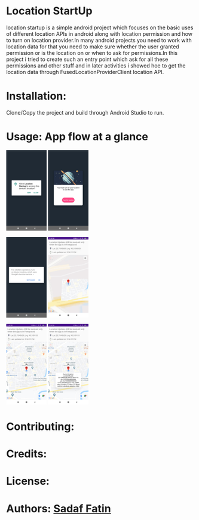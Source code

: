 # Location StartUp

location startup is a simple android project which focuses on the basic uses of different location APIs in android along with location permission and how to turn on location provider.In many android projects you need to work with location data for that you need to make sure whether the user granted permission or is the location on or when to ask for permissions.In this project i tried to create such an entry point which ask for all these permissions and other stuff and in later activities i showed hoe to get the location data through FusedLocationProviderClient location API.



# Installation:  
Clone/Copy the project and build through Android Studio to run.

# Usage: App flow at a glance
<img src="./AppScreenShot/1.jpg" width="108px" height="216px">  <img src="./AppScreenShot/2.jpg" width="108px" height="216px">

<img src="./AppScreenShot/3.jpg" width="108px" height="216px">  <img src="./AppScreenShot/4.jpg" width="108px" height="216px">

<img src="./AppScreenShot/5.jpg" width="108px" height="216px">  <img src="./AppScreenShot/6.jpg" width="108px" height="216px">


# Contributing: 

# Credits: 

# License: 

# Authors: [Sadaf Fatin](https://sadaffatin.creatorlink.net/)

